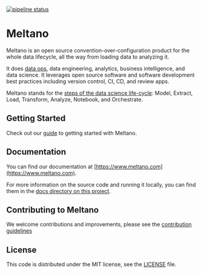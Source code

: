 [![pipeline status](https://gitlab.com/meltano/meltano/badges/master/pipeline.svg)](https://gitlab.com/meltano/meltano/commits/master)

# Meltano

Meltano is an open source convention-over-configuration product for the whole data lifecycle, all the way from loading data to analyzing it.

It does [data ops](https://en.wikipedia.org/wiki/DataOps), data engineering, analytics, business intelligence, and data science. It leverages open source software and software development best practices including version control, CI, CD, and review apps.

Meltano stands for the [steps of the data science life-cycle](#data-science-lifecycle): Model, Extract, Load, Transform, Analyze, Notebook, and Orchestrate.

## Getting Started

Check out our [guide](https://meltano.com/guide/#getting-started) to getting started with Meltano.

## Documentation

You can find our documentation at [https://www.meltano.com](https://www.meltano.com). 

For more information on the source code and running it locally, you can find them in the [docs directory on this project](https://gitlab.com/meltano/meltano/tree/master/docs).

## Contributing to Meltano

We welcome contributions and improvements, please see the [contribution guidelines](https://meltano.com/docs/contributing.html)

## License

This code is distributed under the MIT license, see the [LICENSE](LICENSE) file.

[docker-compose]: https://docs.docker.com/compose/
